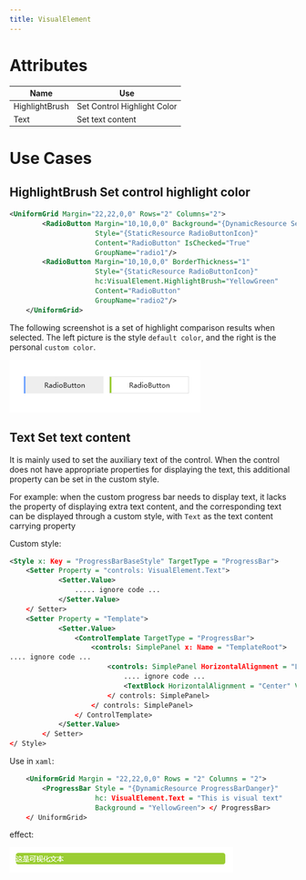 ```yaml
---
title: VisualElement
---
```


# Attributes

| Name | Use |
| -------------- | ---------------- |
| HighlightBrush | Set Control Highlight Color |
| Text | Set text content |

# Use Cases

## HighlightBrush Set control highlight color

```xml
<UniformGrid Margin="22,22,0,0" Rows="2" Columns="2">
        <RadioButton Margin="10,10,0,0" Background="{DynamicResource SecondaryRegionBrush}" 
                     Style="{StaticResource RadioButtonIcon}" 
                     Content="RadioButton" IsChecked="True"
                     GroupName="radio1"/>
        <RadioButton Margin="10,10,0,0" BorderThickness="1" 
                     Style="{StaticResource RadioButtonIcon}"
                     hc:VisualElement.HighlightBrush="YellowGreen"
                     Content="RadioButton"
                     GroupName="radio2"/>
    </UniformGrid>
```

The following screenshot is a set of highlight comparison results when selected. The left picture is the style `default color`, and the right is the personal `custom color`.

![VisualElement.HighlightBrush](https://raw.githubusercontent.com/HandyOrg/HandyOrgResource/master/HandyControl/Doc/attach/VisualElement.HighlightBrush.png)

## Text Set text content

It is mainly used to set the auxiliary text of the control. When the control does not have appropriate properties for displaying the text, this additional property can be set in the custom style.

For example: when the custom progress bar needs to display text, it lacks the property of displaying extra text content, and the corresponding text can be displayed through a custom style, with `Text` as the text content carrying property

Custom style:

```xml
<Style x: Key = "ProgressBarBaseStyle" TargetType = "ProgressBar">
    <Setter Property = "controls: VisualElement.Text">
            <Setter.Value>
                ..... ignore code ...
            </Setter.Value>
    </ Setter>
    <Setter Property = "Template">
            <Setter.Value>
                <ControlTemplate TargetType = "ProgressBar">
                    <controls: SimplePanel x: Name = "TemplateRoot">
.... ignore code ...
                        <controls: SimplePanel HorizontalAlignment = "Left">
                            .... ignore code ...
                            <TextBlock HorizontalAlignment = "Center" VerticalAlignment = "Center" Foreground = "{DynamicResource TextIconBrush}" Text = "{Binding Path = (controls: VisualElement.Text), RelativeSource = {RelativeSource TemplatedParent}}" />
                        </ controls: SimplePanel>
                    </ controls: SimplePanel>
                </ ControlTemplate>
            </Setter.Value>
        </ Setter>
</ Style>
```

Use in `xaml`:

```xml
    <UniformGrid Margin = "22,22,0,0" Rows = "2" Columns = "2">
        <ProgressBar Style = "{DynamicResource ProgressBarDanger}"
                     hc: VisualElement.Text = "This is visual text"
                     Background = "YellowGreen"> </ ProgressBar>
    </ UniformGrid>
```

effect:

![VisualElement.Text](https://raw.githubusercontent.com/HandyOrg/HandyOrgResource/master/HandyControl/Doc/attach/VisualElement.Text.png)